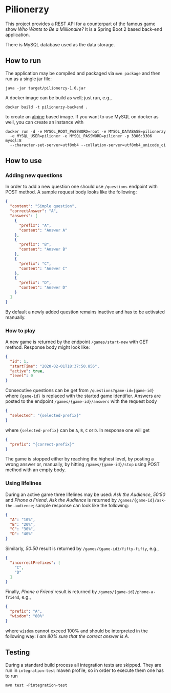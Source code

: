 # Pilionerzy

This project provides a REST API for a counterpart of the famous game show
*Who Wants to Be a Millionaire?* It is a Spring Boot 2 based back-end application.

There is MySQL database used as the data storage.

## How to run

The application may be compiled and packaged via `mvn package` and then run as a single jar file:

```
java -jar target/pilionerzy-1.0.jar
```

A docker image can be build as well; just run, e.g.,

```
docker build -t pilionerzy-backend .
```

to create an [alpine](https://hub.docker.com/_/openjdk) based image. If you want to use MySQL on docker as well, you can
create an instance with

```
docker run -d -e MYSQL_ROOT_PASSWORD=root -e MYSQL_DATABASE=pilionerzy
  -e MYSQL_USER=pilioner -e MYSQL_PASSWORD=pilioner -p 3306:3306 mysql:8
  --character-set-server=utf8mb4 --collation-server=utf8mb4_unicode_ci
```

## How to use

### Adding new questions

In order to add a new question one should use `/questions` endpoint with POST method. A sample request body looks like
the following:

```json
{
  "content": "Simple question",
  "correctAnswer": "A",
  "answers": [
    {
      "prefix": "A",
      "content": "Answer A"
    },
    {
      "prefix": "B",
      "content": "Answer B"
    },
    {
      "prefix": "C",
      "content": "Answer C"
    },
    {
      "prefix": "D",
      "content": "Answer D"
    }
  ]
}
```

By default a newly added question remains inactive and has to be activated manually.

### How to play

A new game is returned by the endpoint `/games/start-new` with GET method. Response body might look like:

```json
{
  "id": 1,
  "startTime": "2020-02-01T18:37:50.856",
  "active": true,
  "level": 0
}
```

Consecutive questions can be get from
`
/questions?game-id={game-id}
`
where `{game-id}` is replaced with the started game identifier. Answers are posted to the
endpoint `/games/{game-id}/answers` with the request body

```json
{
  "selected": "{selected-prefix}"
}
```

where `{selected-prefix}` can be `A`, `B`, `C` or `D`. In response one will get

```json
{
  "prefix": "{correct-prefix}"
}
```

The game is stopped either by reaching the highest level, by posting a wrong answer or, manually, by
hitting `/games/{game-id}/stop` using POST method with an empty body.

### Using lifelines

During an active game three lifelines may be used: *Ask the Audience*, *50:50* and *Phone a Friend*.
*Ask the Audience* is returned by `/games/{game-id}/ask-the-audience`; sample response can look like the following:

```json
{
  "A": "10%",
  "B": "20%",
  "C": "30%",
  "D": "40%"
}
```

Similarly, *50:50* result is returned by `/games/{game-id}/fifty-fifty`, e.g.,

```json
{
  "incorrectPrefixes": [
    "C",
    "D"
  ]
}
```

Finally, *Phone a Friend* result is returned by `/games/{game-id}/phone-a-friend`, e.g.,

```json
{
  "prefix": "A",
  "wisdom": "80%"
}
```

where `wisdom` cannot exceed 100% and should be interpreted in the following way:
*I am 80% sure that the correct answer is A*.

## Testing

During a standard build process all integration tests are skipped. They are run in `integration-test` maven profile, so
in order to execute them one has to run

```
mvn test -Pintegration-test
```
